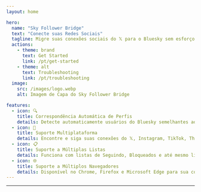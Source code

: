 ```yaml
---
layout: home

hero:
  name: "Sky Follower Bridge"
  text: "Conecte suas Redes Sociais"
  tagline: Migre suas conexões sociais do 𝕏 para o Bluesky sem esforço
  actions:
    - theme: brand
      text: Get Started
      link: /pt/get-started
    - theme: alt
      text: Troubleshooting
      link: /pt/troubleshooting
  image:
    src: /images/logo.webp
    alt: Imagem de Capa do Sky Follower Bridge

features:
  - icon: 🔍
    title: Correspondência Automática de Perfis
    details: Detecte automaticamente usuários do Bluesky semelhantes aos seus seguidos no 𝕏.
  - icon: 🚀
    title: Suporte Multiplataforma
    details: Encontre e siga suas conexões do 𝕏, Instagram, TikTok, Threads e Facebook no Bluesky.
  - icon: 📋
    title: Suporte a Múltiplas Listas
    details: Funciona com listas de Seguindo, Bloqueados e até mesmo listas públicas do 𝕏.
  - icon: 🌐
    title: Suporte a Múltiplos Navegadores
    details: Disponível no Chrome, Firefox e Microsoft Edge para sua conveniência.
---
```


---

<AppDemo
  title="Veja como funciona o Sky Follower Bridge"
/>

<Voices
  title="O que as pessoas estão dizendo..."
  moreLabel="Mais"
/>

